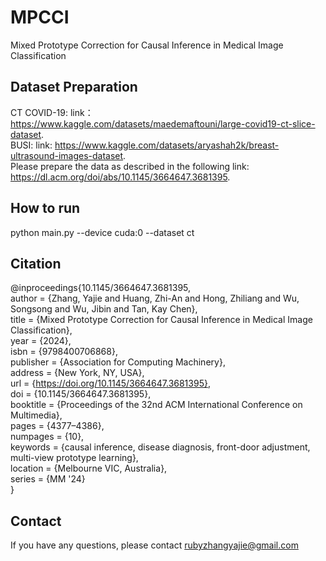 # MPCCI
Mixed Prototype Correction for Causal Inference in Medical Image Classification

Dataset Preparation
---
CT COVID-19: link：https://www.kaggle.com/datasets/maedemaftouni/large-covid19-ct-slice-dataset. <br>
BUSI: link: https://www.kaggle.com/datasets/aryashah2k/breast-ultrasound-images-dataset. <br>
Please prepare the data as described in the following link: https://dl.acm.org/doi/abs/10.1145/3664647.3681395. <br>

How to run
---
python main.py --device cuda:0 --dataset ct

Citation
---
@inproceedings{10.1145/3664647.3681395, <br>
author = {Zhang, Yajie and Huang, Zhi-An and Hong, Zhiliang and Wu, Songsong and Wu, Jibin and Tan, Kay Chen}, <br>
title = {Mixed Prototype Correction for Causal Inference in Medical Image Classification}, <br>
year = {2024},  <br>
isbn = {9798400706868}, <br>
publisher = {Association for Computing Machinery}, <br>
address = {New York, NY, USA}, <br>
url = {https://doi.org/10.1145/3664647.3681395}, <br>
doi = {10.1145/3664647.3681395}, <br>
booktitle = {Proceedings of the 32nd ACM International Conference on Multimedia}, <br>
pages = {4377–4386}, <br>
numpages = {10}, <br>
keywords = {causal inference, disease diagnosis, front-door adjustment, multi-view prototype learning}, <br>
location = {Melbourne VIC, Australia}, <br>
series = {MM '24} <br>
}

Contact
---
If you have any questions, please contact rubyzhangyajie@gmail.com 
